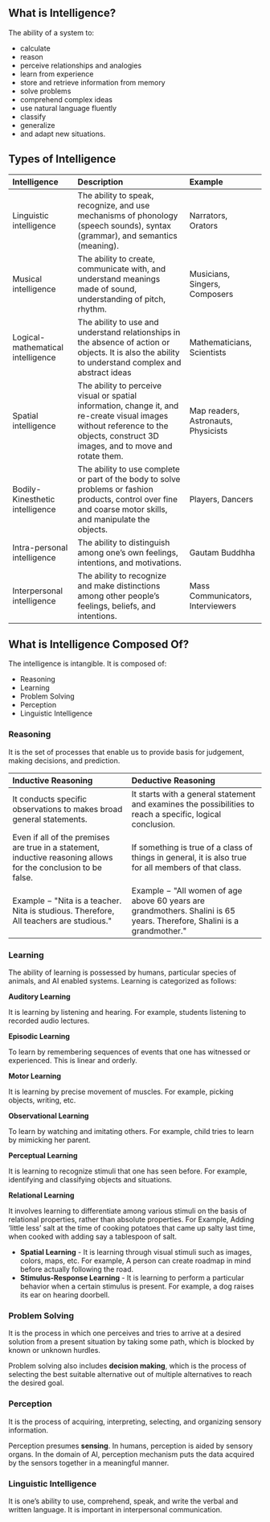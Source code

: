 ## What is Intelligence?

The ability of a system to:

  * calculate
  * reason
  * perceive relationships and analogies
  * learn from experience
  * store and retrieve information from memory
  * solve problems
  * comprehend complex ideas
  * use natural language fluently
  * classify
  * generalize
  * and adapt new situations.

## Types of Intelligence

| Intelligence | Description | Example |
| :----------- | :---------- | :------ |
| Linguistic intelligence | The ability to speak, recognize, and use mechanisms of phonology (speech sounds), syntax (grammar), and semantics (meaning). | Narrators, Orators |
| Musical intelligence | The ability to create, communicate with, and understand meanings made of sound, understanding of pitch, rhythm. | Musicians, Singers, Composers |
| Logical-mathematical intelligence | The ability to use and understand relationships in the absence of action or objects. It is also the ability to understand complex and abstract ideas | Mathematicians, Scientists |
| Spatial intelligence | The ability to perceive visual or spatial information, change it, and re-create visual images without reference to the objects, construct 3D images, and to move and rotate them.| Map readers, Astronauts, Physicists |
| Bodily-Kinesthetic intelligence | The ability to use complete or part of the body to solve problems or fashion products, control over fine and coarse motor skills, and manipulate the objects. | Players, Dancers |
| Intra-personal intelligence | The ability to distinguish among one’s own feelings, intentions, and motivations. | Gautam Buddhha |
| Interpersonal intelligence | The ability to recognize and make distinctions among other people’s feelings, beliefs, and intentions. | Mass Communicators, Interviewers |

## What is Intelligence Composed Of?

The intelligence is intangible. It is composed of:

  * Reasoning
  * Learning
  * Problem Solving
  * Perception
  * Linguistic Intelligence

### Reasoning

It is the set of processes that enable us to provide basis for judgement, making decisions, and prediction.

| Inductive Reasoning | Deductive Reasoning |
| :------------------ | :------------------ |
| It conducts specific observations to makes broad general statements. | It starts with a general statement and examines the possibilities to reach a specific, logical conclusion. |
| Even if all of the premises are true in a statement, inductive reasoning allows for the conclusion to be false. | If something is true of a class of things in general, it is also true for all members of that class. |
| Example − "Nita is a teacher. Nita is studious. Therefore, All teachers are studious." | Example − "All women of age above 60 years are grandmothers. Shalini is 65 years. Therefore, Shalini is a grandmother." |

### Learning

The ability of learning is possessed by humans, particular species of animals, and AI enabled systems. Learning is categorized as follows:

**Auditory Learning**

It is learning by listening and hearing. For example, students listening to recorded audio lectures.

**Episodic Learning**

To learn by remembering sequences of events that one has witnessed or experienced. This is linear and orderly.

**Motor Learning**

It is learning by precise movement of muscles. For example, picking objects, writing, etc.

**Observational Learning**

To learn by watching and imitating others. For example, child tries to learn by mimicking her parent.

**Perceptual Learning**

It is learning to recognize stimuli that one has seen before. For example, identifying and
classifying objects and situations.

**Relational Learning**

It involves learning to differentiate among various stimuli on the basis of relational properties, rather than absolute properties. For Example, Adding ‘little less’ salt at the time of cooking potatoes that came up salty last time, when cooked with adding say a tablespoon of salt.

  * **Spatial Learning** - It is learning through visual stimuli such as images, colors, maps, etc. For example, A person can create roadmap in mind before actually following the road.
  * **Stimulus-Response Learning** - It is learning to perform a particular behavior when a certain stimulus is present. For example, a dog raises its ear on hearing doorbell.

### Problem Solving

It is the process in which one perceives and tries to arrive at a desired solution from a present situation by taking some path, which is blocked by known or unknown hurdles.

Problem solving also includes **decision making**, which is the process of selecting the best suitable alternative out of multiple alternatives to reach the desired goal.

### Perception

It is the process of acquiring, interpreting, selecting, and organizing sensory information.

Perception presumes **sensing**. In humans, perception is aided by sensory organs. In the domain of AI, perception mechanism puts the data acquired by the sensors together in a meaningful manner.

### Linguistic Intelligence

It is one’s ability to use, comprehend, speak, and write the verbal and written language. It is important in interpersonal communication.
